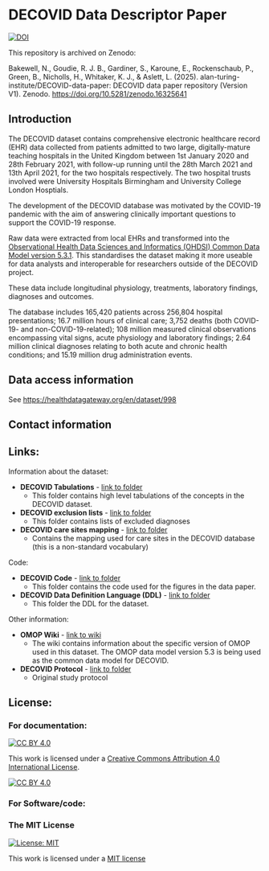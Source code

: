 # DECOVID Data Descriptor Paper

[![DOI](https://zenodo.org/badge/DOI/10.5281/zenodo.16325641.svg)](https://doi.org/10.5281/zenodo.16325641)

This repository is archived on Zenodo:

Bakewell, N., Goudie, R. J. B., Gardiner, S., Karoune, E., Rockenschaub, P., Green, B., Nicholls, H., Whitaker, K. J., & Aslett, L. (2025). alan-turing-institute/DECOVID-data-paper: DECOVID data paper repository (Version V1). Zenodo. https://doi.org/10.5281/zenodo.16325641


## Introduction

The DECOVID dataset contains comprehensive electronic healthcare record (EHR) data collected from patients admitted to two large, digitally-mature teaching hospitals in the United Kingdom between 1st January 2020 and 28th February 2021,  with follow-up running until the 28th March 2021 and 13th April 2021, for the two hospitals respectively. The two hospital trusts involved were University Hospitals Birmingham and University College London Hosptials.

The development of the DECOVID database was motivated by the COVID-19 pandemic with the aim of answering clinically important questions to support the COVID-19 response.

Raw data were extracted from local EHRs and transformed into the [Observational Health Data Sciences and Informatics (OHDSI) Common Data Model version 5.3.1](https://ohdsi.github.io/CommonDataModel/). This standardises the dataset making it more useable for data analysts and interoperable for researchers outside of the DECOVID project.

These data include longitudinal physiology, treatments, laboratory findings, diagnoses and outcomes.

The database includes 165,420 patients across 256,804 hospital presentations; 16.7 million hours of clinical care; 3,752 deaths (both COVID-19- and non-COVID-19-related); 108 million measured clinical observations encompassing vital signs, acute physiology and laboratory findings; 2.64 million clinical diagnoses relating to both acute and chronic health conditions; and 15.19 million drug administration events.

## Data access information
See https://healthdatagateway.org/en/dataset/998

## Contact information


## Links:
Information about the dataset:
* **DECOVID Tabulations** - [link to folder](https://github.com/alan-turing-institute/DECOVID-data-paper/tree/main/Tabulations)
   * This folder contains high level tabulations of the concepts in the DECOVID dataset.
* **DECOVID exclusion lists** - [link to folder](https://github.com/alan-turing-institute/DECOVID-data-paper/tree/main/Exclusion-Lists)
  * This folder contains lists of excluded diagnoses
* **DECOVID care sites mapping** - [link to folder](https://github.com/alan-turing-institute/DECOVID-data-paper/tree/main/Mapping/care_sites.csv)
  * Contains the mapping used for care sites in the DECOVID database (this is a non-standard vocabulary)

Code:
* **DECOVID Code** - [link to folder](https://github.com/alan-turing-institute/DECOVID-data-paper/tree/main/DECOVID-data-descriptor-paper-code)
   * This folder contains the code used for the figures in the data paper.
* **DECOVID Data Definition Language (DDL)** - [link to folder](https://github.com/alan-turing-institute/DECOVID-data-paper/tree/main/Data-Definition-Language)
  * This folder the DDL for the dataset.

Other information:
* **OMOP Wiki** - [link to wiki](https://github.com/alan-turing-institute/DECOVID-data-paper/wiki/OMOP-wiki)
  * The wiki contains information about the specific version of OMOP used in this dataset. The OMOP data model version 5.3 is being used as the common data model for DECOVID.
* **DECOVID Protocol** - [link to folder](https://github.com/alan-turing-institute/DECOVID-data-paper/tree/main/Protocol/Protocol.pdf)
   * Original study protocol

## License:
### For documentation:
[![CC BY 4.0][cc-by-shield]][cc-by]

This work is licensed under a
[Creative Commons Attribution 4.0 International License][cc-by].

[![CC BY 4.0][cc-by-image]][cc-by]

[cc-by]: http://creativecommons.org/licenses/by/4.0/
[cc-by-image]: https://i.creativecommons.org/l/by/4.0/88x31.png
[cc-by-shield]: https://img.shields.io/badge/License-CC%20BY%204.0-lightgrey.svg

### For Software/code:
### The MIT License
[![License: MIT](https://img.shields.io/badge/License-MIT-yellow.svg)](https://opensource.org/licenses/MIT)

This work is licensed under a [MIT license](https://opensource.org/licenses/MIT)

